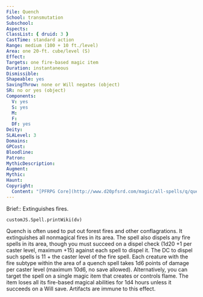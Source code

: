 ```yaml
---
File: Quench
School: transmutation
Subschool: 
Aspects: 
ClassList: { druid: 3 }
CastTime: standard action
Range: medium (100 + 10 ft./level)
Area: one 20-ft. cube/level (S)
Effect: 
Targets: one fire-based magic item
Duration: instantaneous
Dismissible: 
Shapeable: yes
SavingThrow: none or Will negates (object)
SR: no or yes (object)
Components:
  V: yes
  S: yes
  M: 
  F: 
  DF: yes
Deity: 
SLALevel: 3
Domains: 
GPCost: 
Bloodline: 
Patron: 
MythicDescription: 
Augment: 
Mythic: 
Haunt: 
Copyright:
  Content: "[PFRPG Core](http://www.d20pfsrd.com/magic/all-spells/q/quench)"
---
```

Brief:: Extinguishes fires.

```dataviewjs
customJS.Spell.printWiki(dv)
```

Quench is often used to put out forest fires and other conflagrations. It extinguishes all nonmagical fires in its area.  The spell also dispels any fire spells in its area, though you must succeed on a dispel check (1d20 +1 per caster level, maximum +15) against each spell to dispel it. The DC to dispel such spells is 11 + the caster level of the fire spell.  Each creature with the fire subtype within the area of a quench spell takes 1d6 points of damage per caster level (maximum 10d6, no save allowed).  Alternatively, you can target the spell on a single magic item that creates or controls flame. The item loses all its fire-based magical abilities for 1d4 hours unless it succeeds on a Will save. Artifacts are immune to this effect.
